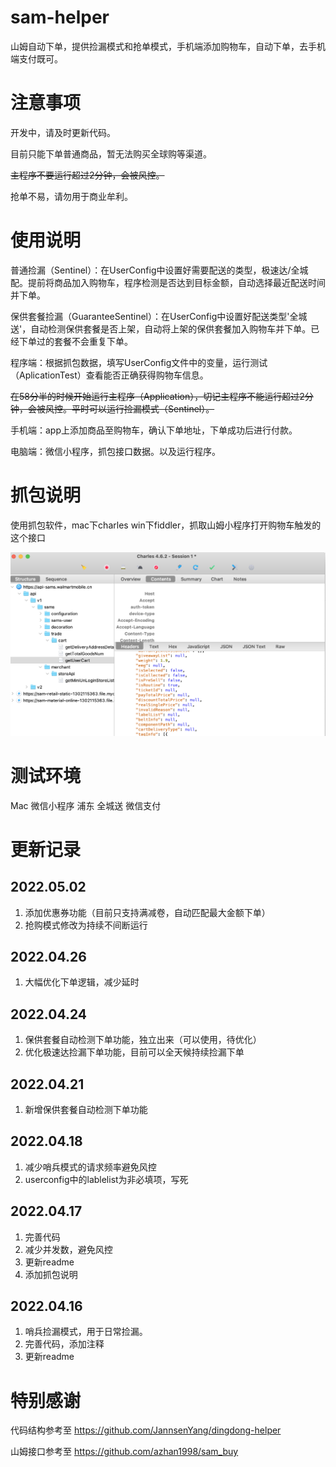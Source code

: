 # sam-helper
山姆自动下单，提供捡漏模式和抢单模式，手机端添加购物车，自动下单，去手机端支付既可。

# 注意事项
开发中，请及时更新代码。

目前只能下单普通商品，暂无法购买全球购等渠道。

~~主程序不要运行超过2分钟，会被风控。~~

抢单不易，请勿用于商业牟利。

# 使用说明
普通捡漏（Sentinel）：在UserConfig中设置好需要配送的类型，极速达/全城配。提前将商品加入购物车，程序检测是否达到目标金额，自动选择最近配送时间并下单。

保供套餐捡漏（GuaranteeSentinel）：在UserConfig中设置好配送类型'全城送'，自动检测保供套餐是否上架，自动将上架的保供套餐加入购物车并下单。已经下单过的套餐不会重复下单。

程序端：根据抓包数据，填写UserConfig文件中的变量，运行测试（AplicationTest）查看能否正确获得购物车信息。

~~在58分半的时候开始运行主程序（Application），切记主程序不能运行超过2分钟，会被风控。平时可以运行捡漏模式（Sentinel）。~~

手机端：app上添加商品至购物车，确认下单地址，下单成功后进行付款。

电脑端：微信小程序，抓包接口数据。以及运行程序。

# 抓包说明
使用抓包软件，mac下charles win下fiddler，抓取山姆小程序打开购物车触发的这个接口

![headers](https://github.com/NotwoJack/sam-helper/blob/main/image/headers.png)

# 测试环境
Mac 微信小程序 浦东 全城送 微信支付

# 更新记录
## 2022.05.02
1. 添加优惠券功能（目前只支持满减卷，自动匹配最大金额下单）
2. 抢购模式修改为持续不间断运行

## 2022.04.26
1. 大幅优化下单逻辑，减少延时

## 2022.04.24
1. 保供套餐自动检测下单功能，独立出来（可以使用，待优化）
2. 优化极速达捡漏下单功能，目前可以全天候持续捡漏下单

## 2022.04.21
1. 新增保供套餐自动检测下单功能

## 2022.04.18
1. 减少哨兵模式的请求频率避免风控
2. userconfig中的lablelist为非必填项，写死

## 2022.04.17
1. 完善代码
2. 减少并发数，避免风控
3. 更新readme
4. 添加抓包说明

## 2022.04.16
1. 哨兵捡漏模式，用于日常捡漏。
2. 完善代码，添加注释
3. 更新readme

# 特别感谢
代码结构参考至 https://github.com/JannsenYang/dingdong-helper

山姆接口参考至 https://github.com/azhan1998/sam_buy